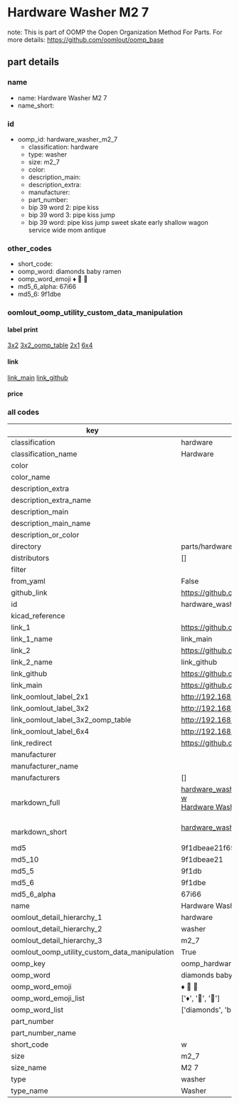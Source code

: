 # Hardware Washer M2 7  

note: This is part of OOMP the Oopen Organization Method For Parts. For more details: https://github.com/oomlout/oomp_base

##  part details
  







### name
* name: Hardware Washer M2 7
* name_short: 
### id
* oomp_id: hardware_washer_m2_7
  * classification: hardware
  * type: washer
  * size: m2_7
  * color: 
  * description_main: 
  * description_extra: 
  * manufacturer: 
  * part_number: 
  * bip 39 word 2: pipe kiss
  * bip 39 word 3: pipe kiss jump
  * bip 39 word: pipe kiss jump sweet skate early shallow wagon service wide mom antique

### other_codes
* short_code: 
* oomp_word: diamonds baby ramen
* oomp_word_emoji :diamonds: :baby: :ramen:
* md5_6_alpha: 67i66
* md5_6: 9f1dbe






### oomlout_oomp_utility_custom_data_manipulation
#### label print
[3x2](http://192.168.1.245:1112/?label=oomp%2067i66)
[3x2_oomp_table](http://192.168.1.108:1112/?label=oomp%2067i66)
[2x1](http://192.168.1.242:1112/?label=oomp%2067i66)
[6x4](http://192.168.1.55:1112/?label=oomp%2067i66)    

#### link

[link_main](https://github.com/oomlout/oomlout_oomp_version_1_messy/tree/main/parts/hardware_washer_m2_7) [link_github](https://github.com/oomlout/oomlout_oomp_version_1_messy/tree/main/parts/hardware_washer_m2_7)                             

#### price







### all codes 
| key | value |  
| --- | --- |  
| classification | hardware |  
| classification_name | Hardware |  
| color |  |  
| color_name |  |  
| description_extra |  |  
| description_extra_name |  |  
| description_main |  |  
| description_main_name |  |  
| description_or_color |   |  
| directory | parts/hardware_washer_m2_7 |  
| distributors | [] |  
| filter |  |  
| from_yaml | False |  
| github_link | https://github.com/oomlout/oomlout_oomp_part_src/tree/main/parts/hardware_washer_m2_7 |  
| id | hardware_washer_m2_7 |  
| kicad_reference |  |  
| link_1 | https://github.com/oomlout/oomlout_oomp_version_1_messy/tree/main/parts/hardware_washer_m2_7 |  
| link_1_name | link_main |  
| link_2 | https://github.com/oomlout/oomlout_oomp_version_1_messy/tree/main/parts/hardware_washer_m2_7 |  
| link_2_name | link_github |  
| link_github | https://github.com/oomlout/oomlout_oomp_version_1_messy/tree/main/parts/hardware_washer_m2_7 |  
| link_main | https://github.com/oomlout/oomlout_oomp_version_1_messy/tree/main/parts/hardware_washer_m2_7 |  
| link_oomlout_label_2x1 | http://192.168.1.242:1112/?label=oomp%2067i66 |  
| link_oomlout_label_3x2 | http://192.168.1.245:1112/?label=oomp%2067i66 |  
| link_oomlout_label_3x2_oomp_table | http://192.168.1.108:1112/?label=oomp%2067i66 |  
| link_oomlout_label_6x4 | http://192.168.1.55:1112/?label=oomp%2067i66 |  
| link_redirect | https://github.com/oomlout/oomlout_oomp_version_1_messy/tree/main/parts/hardware_washer_m2_7 |  
| manufacturer |  |  
| manufacturer_name |  |  
| manufacturers | [] |  
| markdown_full | [hardware_washer_m2_7](none)<br>[w](none)<br>[Hardware Washer M2 7](none)<br><br> |  
| markdown_short | [hardware_washer_m2_7](none)<br><br> |  
| md5 | 9f1dbeae21f658a114e50dbaf1deb52a |  
| md5_10 | 9f1dbeae21 |  
| md5_5 | 9f1db |  
| md5_6 | 9f1dbe |  
| md5_6_alpha | 67i66 |  
| name | Hardware Washer M2 7 |  
| oomlout_detail_hierarchy_1 | hardware |  
| oomlout_detail_hierarchy_2 | washer |  
| oomlout_detail_hierarchy_3 | m2_7 |  
| oomlout_oomp_utility_custom_data_manipulation | True |  
| oomp_key | oomp_hardware_washer_m2_7 |  
| oomp_word | diamonds baby ramen |  
| oomp_word_emoji | :diamonds: :baby: :ramen: |  
| oomp_word_emoji_list | [':diamonds:', ':baby:', ':ramen:'] |  
| oomp_word_list | ['diamonds', 'baby', 'ramen'] |  
| part_number |  |  
| part_number_name |  |  
| short_code | w |  
| size | m2_7 |  
| size_name | M2 7 |  
| type | washer |  
| type_name | Washer |  
